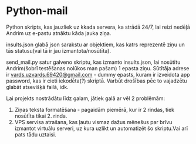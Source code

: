 # Python-mail
Python skripts, kas jauzliek uz kkada servera, ka strādā 24/7, lai reizi nedēļā Andrim uz e-pastu atnāktu kāda jauka ziņa.

insults.json glabā json sarakstu ar objektiem, kas katrs reprezentē ziņu un tās statusu(vai tā ir jau izmantota/nosūtīta).

send_mail.py satur galveno skriptu, kas izmanto insults.json, lai nosūtītu Andrim(šobrī testēšanas nolūkos man pašam) 1 epasta ziņu.
Sūtītāja adrese ir vards.uzvards.69420@gmail.com - dummy epasts, kuram ir izveidota app password, kas ir cieti iekodēta(?) skriptā.
Varbūt drošības pēc to vajadzētu glabāt atsevišķā failā, idk.

Lai projekts nostrādātu līdz galam, jātiek galā ar vēl 2 problēmām:
  1) Ziņas teksta formatēšana - pagaidām piemērā, kur ir 2 rindas, tiek nosūtīta tikai 2. rinda.
  2) VPS servisa atrašana, kas ļautu vismaz dažus mēnešus par brīvu izmantot virtuālu serveri, uz kura uzlikt un automatizēt šo skriptu.Vai arī pats tādu uztaisi.
